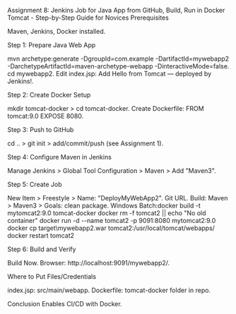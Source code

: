 Assignment 8: Jenkins Job for Java App from GitHub, Build, Run in Docker Tomcat - Step-by-Step Guide for Novices
Prerequisites

Maven, Jenkins, Docker installed.

Step 1: Prepare Java Web App

mvn archetype:generate -DgroupId=com.example -DartifactId=mywebapp2 -DarchetypeArtifactId=maven-archetype-webapp -DinteractiveMode=false.
cd mywebapp2.
Edit index.jsp: Add Hello from Tomcat — deployed by Jenkins!.

Step 2: Create Docker Setup

mkdir tomcat-docker > cd tomcat-docker.
Create Dockerfile: FROM tomcat:9.0 EXPOSE 8080.

Step 3: Push to GitHub

cd .. > git init > add/commit/push (see Assignment 1).

Step 4: Configure Maven in Jenkins

Manage Jenkins > Global Tool Configuration > Maven > Add "Maven3".

Step 5: Create Job

New Item > Freestyle > Name: "DeployMyWebApp2".
Git URL.
Build: Maven > Maven3 > Goals: clean package.
Windows Batch:docker build -t mytomcat2:9.0 tomcat-docker
docker rm -f tomcat2 || echo "No old container"
docker run -d --name tomcat2 -p 9091:8080 mytomcat2:9.0
docker cp target\mywebapp2.war tomcat2:/usr/local/tomcat/webapps/
docker restart tomcat2



Step 6: Build and Verify

Build Now.
Browser: http://localhost:9091/mywebapp2/.

Where to Put Files/Credentials

index.jsp: src/main/webapp.
Dockerfile: tomcat-docker folder in repo.

Conclusion
Enables CI/CD with Docker.
